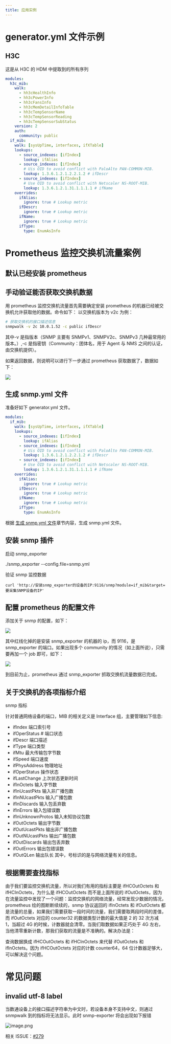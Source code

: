 ```yaml
---
title: 应用实例
---
```


# generator.yml 文件示例

## H3C

这是从 H3C 的 HDM 中提取到的所有序列

```yaml
modules:
  h3c_mib:
    walk:
      - hh3cHealthInfo
      - hh3cPowerInfo
      - hh3cFansInfo
      - hh3cMemDetailInfoTable
      - hh3cTempSensorName
      - hh3cTempSensorReading
      - hh3cTempSensorSubStatus
    version: 2
    auth:
      community: public
  if_mib:
    walk: [sysUpTime, interfaces, ifXTable]
    lookups:
      - source_indexes: [ifIndex]
        lookup: ifAlias
      - source_indexes: [ifIndex]
        # Uis OID to avoid conflict with PaloAlto PAN-COMMON-MIB.
        lookup: 1.3.6.1.2.1.2.2.1.2 # ifDescr
      - source_indexes: [ifIndex]
        # Use OID to avoid conflict with Netscaler NS-ROOT-MIB.
        lookup: 1.3.6.1.2.1.31.1.1.1.1 # ifName
    overrides:
      ifAlias:
        ignore: true # Lookup metric
      ifDescr:
        ignore: true # Lookup metric
      ifName:
        ignore: true # Lookup metric
      ifType:
        type: EnumAsInfo
```

# Prometheus 监控交换机流量案例

## 默认已经安装 prometheus

## 手动验证能否获取交换机数据

用 prometheus 监控交换机流量首先需要确定安装 prometheus 的机器已经被交换机允许获取他的数据。命令如下：
以交换机版本为 v2c 为例：

```bash
# 获取交换机的接口描述信息
snmpwalk -v 2c 10.0.1.52 -c public ifDescr
```

其中-v 是指版本（SNMP 主要有 SNMPv1、SNMPV2c、SNMPv3 几种最常用的版本。）,-c 是指密钥（Community：团体名，用于 Agent 与 NMS 之间的认证，由交换机提供）。

如果返回数据，则说明可以进行下一步通过 prometheus 获取数据了，数据如下：

![](https://notes-learning.oss-cn-beijing.aliyuncs.com/lhrvkg/1616069331874-01b424a1-64dc-49ef-a538-3095ce031a74.jpeg)

## 生成 snmp.yml 文件

准备好如下 generator.yml 文件。

```yaml
modules:
  if_mib:
    walk: [sysUpTime, interfaces, ifXTable]
    lookups:
      - source_indexes: [ifIndex]
        lookup: ifAlias
      - source_indexes: [ifIndex]
        # Uis OID to avoid conflict with PaloAlto PAN-COMMON-MIB.
        lookup: 1.3.6.1.2.1.2.2.1.2 # ifDescr
      - source_indexes: [ifIndex]
        # Use OID to avoid conflict with Netscaler NS-ROOT-MIB.
        lookup: 1.3.6.1.2.1.31.1.1.1.1 # ifName
    overrides:
      ifAlias:
        ignore: true # Lookup metric
      ifDescr:
        ignore: true # Lookup metric
      ifName:
        ignore: true # Lookup metric
      ifType:
        type: EnumAsInfo
```

根据 [生成 snmp.yml 文件](/docs/6.可观测性/Metrics/Instrumenting/SNMP%20Exporter/配置详解.md)章节内容，生成 snmp.yml 文件。

## 安装 snmp 插件

启动 snmp_exporter

./snmp_exporter --config.file=snmp.yml

验证 snmp 监控数据

```
curl 'http://安装snmp_exporter的设备的IP:9116/snmp?module=if_mib&target=要采集SNMP设备的IP'
```

## 配置 prometheus 的配置文件

添加关于 snmp 的配置，如下：

![](https://notes-learning.oss-cn-beijing.aliyuncs.com/lhrvkg/1616069331887-3fda034d-20b8-41e6-9dac-3a999e9937d9.jpeg)

其中红线化掉的是安装 snmp_exporter 的机器的 ip，而 9116，是 snmp_exporter 的端口。如果出现多个 community 的情况（如上面所说），只需要再加一个 job 即可，如下：

![](https://notes-learning.oss-cn-beijing.aliyuncs.com/lhrvkg/1616069331920-0da080b3-e92e-4864-ad3e-9ac3a200d7fd.jpeg)

到目前为止，prometheus 通过 snmp_exporter 抓取交换机流量数据已完成。

## 关于交换机的各项指标介绍

snmp 指标

针对普通网络设备的端口，MIB 的相关定义是 Interface 组，主要管理如下信息:

- ifIndex 端口索引号
- ifOperStatus # 端口状态
- ifDescr 端口描述
- ifType 端口类型
- ifMtu 最大传输包字节数
- ifSpeed 端口速度
- ifPhysAddress 物理地址
- ifOperStatus 操作状态
- ifLastChange 上次状态更新时间
- ifInOctets 输入字节数
- ifInUcastPkts 输入非广播包数
- ifInNUcastPkts 输入广播包数
- ifInDiscards 输入包丢弃数
- ifInErrors 输入包错误数
- ifInUnknownProtos 输入未知协议包数
- ifOutOctets 输出字节数
- ifOutUcastPkts 输出非广播包数
- ifOutNUcastPkts 输出广播包数
- ifOutDiscards 输出包丢弃数
- ifOutErrors 输出包错误数
- ifOutQLen 输出队长 其中，号标识的是与网络流量有关的信息。

## 根据需要查找指标

由于我们要监控交换机流量，所以对我们有用的指标主要是 ifHCOutOctets 和 ifHCInOctets，为什么是 ifHCOutOctets 而不是上面所说的 ifOutOctets，因为在流量监控中发现了一个问题：监控交换机的网络流量，经常发现少数据的情况，prometheus 绘的图断断续续的，snmp 协议返回的 ifInOctets 和 ifOutOctets 都是流量的总量，如果我们需要获取一段时间的流量，我们需要取两段时间的差值，而 ifOutOctets 对应的 counter32 的数据类型计数的最大值是 2 的 32 次方减 1，当超过 4G 的时候，计数器就会清零。当我们取数据如果正巧处于 4G 左右，当他清零重新计数，那我们获取的流量是不准确的。解决办法是：

查询数据换成 ifHCOutOctets 和 ifHCInOctets 来代替 ifOutOctets 和 ifInOctets。因为 ifHCOutOctets 对应的计数 counter64，64 位计数器足够大，可以解决这个问题。

# 常见问题

## invalid utf-8 label

当数通设备上的接口描述字符串为中文时，若设备本身不支持中文，则通过 snmpwalk 到的指标将无法显示。此时 snmp-exporter 将会出现如下报错

![image.png](https://notes-learning.oss-cn-beijing.aliyuncs.com/lhrvkg/1636362037475-aa107b4b-4263-4614-a50a-204e27fa58d5.png)

相关 ISSUE：[#279](https://github.com/prometheus/snmp_exporter/issues/279)
